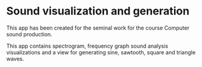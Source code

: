 # Sound visualization and generation

This app has been created for the seminal work for the course Computer sound production.

This app contains spectrogram, frequency graph sound analysis visualizations and a view for generating
sine, sawtooth, square and triangle waves.